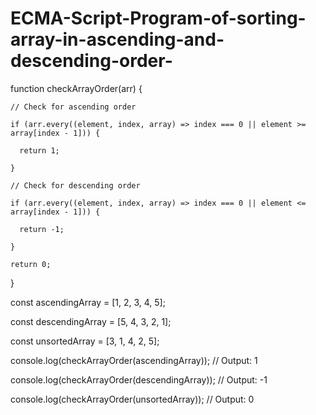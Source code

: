# ECMA-Script-Program-of-sorting-array-in-ascending-and-descending-order-
function checkArrayOrder(arr) {

    // Check for ascending order

    if (arr.every((element, index, array) => index === 0 || element >= array[index - 1])) {

      return 1; 

    }

    // Check for descending order

    if (arr.every((element, index, array) => index === 0 || element <= array[index - 1])) {

      return -1;

    }

    return 0;

  }

  const ascendingArray = [1, 2, 3, 4, 5];

  const descendingArray = [5, 4, 3, 2, 1];

  const unsortedArray = [3, 1, 4, 2, 5];

  
console.log(checkArrayOrder(ascendingArray)); // Output: 1

  console.log(checkArrayOrder(descendingArray)); // Output: -1

  console.log(checkArrayOrder(unsortedArray));   // Output: 0

